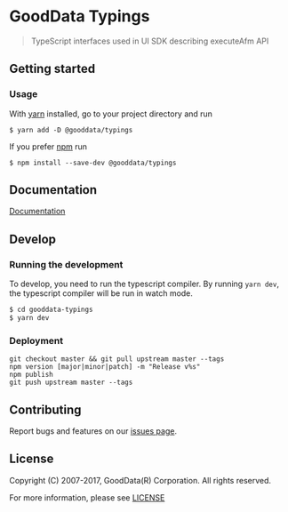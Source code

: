 # GoodData Typings
> TypeScript interfaces used in UI SDK describing executeAfm API

## Getting started

### Usage

With [yarn](https://yarnpkg.com) installed, go to your project directory and run
```
$ yarn add -D @gooddata/typings
```

If you prefer [npm](npmjs.com) run
```
$ npm install --save-dev @gooddata/typings
```

## Documentation
[Documentation](https://help.gooddata.com/display/bHsp5IhQjuz0e6HS0s76/React+Components)

## Develop

### Running the development

To develop, you need to run the typescript compiler. By running `yarn dev`, the typescript compiler will be run in watch mode.
```sh
$ cd gooddata-typings
$ yarn dev
```


### Deployment
```
git checkout master && git pull upstream master --tags
npm version [major|minor|patch] -m "Release v%s"
npm publish
git push upstream master --tags
```

## Contributing
Report bugs and features on our [issues page](https://github.com/gooddata/gooddata-typings/issues).

## License
Copyright (C) 2007-2017, GoodData(R) Corporation. All rights reserved.

For more information, please see [LICENSE](https://github.com/gooddata/gooddata-typings/blob/master/LICENSE)
